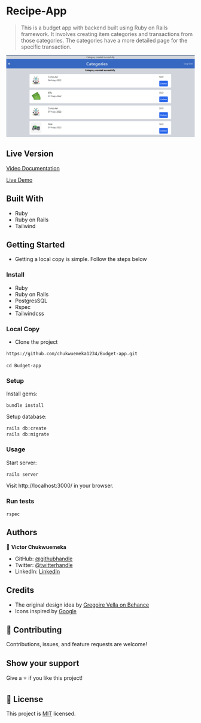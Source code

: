# Recipe-App

> This is a budget app with backend built using Ruby on Rails framework. It involves creating  item categories and transactions from those categories. The categories have a more detailed page for the specific transaction.


![screenshot](./app/assets/images/screenshot.PNG)

## Live Version

[ Video Documentation](https://www.loom.com/share/0523a75cbe7b42cca1e907c3b9d09b56)

[Live Demo](https://salty-retreat-04794.herokuapp.com/)

## Built With

- Ruby
- Ruby on Rails
- Tailwind
## Getting Started

- Getting a local copy is simple. Follow the steps below
### Install
- Ruby
- Ruby on Rails
- PostgresSQL
- Rspec
- Tailwindcss


### Local Copy

- Clone the project

```
https://github.com/chukwuemeka1234/Budget-app.git

cd Budget-app

```

### Setup

Install gems:

```
bundle install
```

Setup database:

```
rails db:create
rails db:migrate
```

### Usage

Start server:

```
rails server
```

Visit http://localhost:3000/ in your browser.

### Run tests

```
rspec
```
 
  ## Authors
👤 **Victor Chukwuemeka**

- GitHub: [@githubhandle](https://github.com/chukwuemeka1234/)
- Twitter: [@twitterhandle](https://twitter.com/@avc_victor)
- LinkedIn: [LinkedIn](https://www.linkedin.com/in/vic-chukwuemeka/)

## Credits

- The original design idea by [ Gregoire Vella on Behance](https://www.behance.net/gregoirevella)
- Icons inspired by [ Google ](www.google.com)

## 🤝 Contributing

Contributions, issues, and feature requests are welcome!

## Show your support

Give a ⭐️ if you like this project!
## 📝 License

This project is [MIT](./LICENSE.md) licensed.